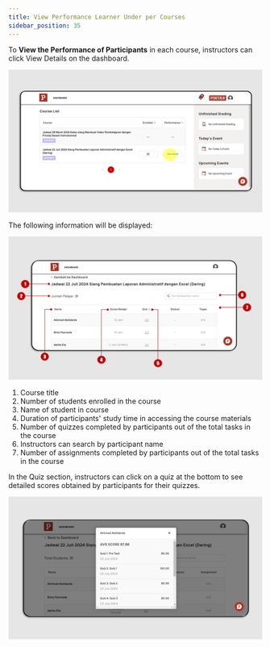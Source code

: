 ```yaml
---
title: View Performance Learner Under per Courses
sidebar_position: 35
---
```

To **View the Performance of Participants** in each course, instructors can click View Details on the dashboard. 

![](/img/performance-eng-1.png)

The following information will be displayed:

![](/img/performance-eng-2.png)

1. Course title
2. Number of students enrolled in the course
3. Name of student in course
4. Duration of participants' study time in accessing the course materials
5. Number of quizzes completed by participants out of the total tasks in the course
6. Instructors can search by participant name 
7. Number of assignments completed by participants out of the total tasks in the course

In the Quiz section, instructors can click on a quiz at the bottom to see detailed scores obtained by participants for their quizzes.

![](/img/performance-eng-3.png)
